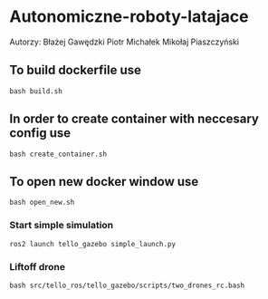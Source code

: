 # Autonomiczne-roboty-latajace

Autorzy:
Błażej Gawędzki
Piotr Michałek
Mikołaj Piaszczyński

## To build dockerfile use 
```
bash build.sh
```
## In order to create container with neccesary config use
```
bash create_container.sh
```
## To open new docker window use
```
bash open_new.sh
```
### Start simple simulation
```
ros2 launch tello_gazebo simple_launch.py
```

### Liftoff drone
```
bash src/tello_ros/tello_gazebo/scripts/two_drones_rc.bash 
```
